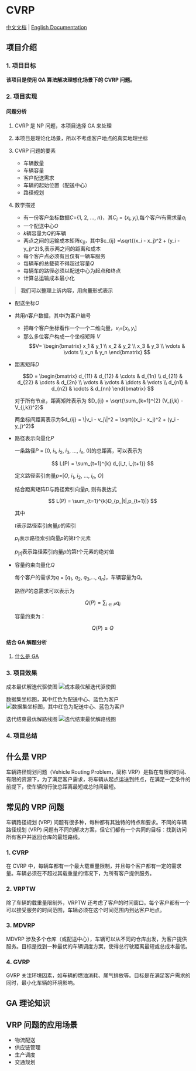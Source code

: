 # CVRP

[中文文档](README_zh.md) | [English Documentation](README.md)

## 项目介绍

### 1. 项目目标

**该项目是使用 GA 算法解决理想化场景下的 CVRP 问题。**

### 2. 项目实现

#### 问题分析

1. CVRP 是 NP 问题，本项目选择 GA 来处理

2. 本项目是理论化场景，所以不考虑客户地点的真实地理坐标

3. CVRP 问题的要素

    - 车辆数量
    - 车辆容量
    - 客户配送需求
    - 车辆的起始位置（配送中心）
    - 路径规划

4. 数学描述

    - 有一份客户坐标数据$C$={1, 2, ..., $n$}，其$C_i = (x_i, y_i)$,每个客户$i$有需求量$q_i$
    - 一个配送中心$O$
    - $k$辆容量为$Q$的车辆
    - 两点之间的运输成本矩阵$c_{ij}$，其中$c_{ij} =\sqrt{(x_i - x_j)^2 + (y_i - y_j)^2}$,表示两之间的距离和成本
    - 每个客户点必须有且仅有一辆车服务
    - 每辆车的总载荷不得超过容量$Q$
    - 每辆车的路径必须以配送中心为起点和终点
    - 计算总运输成本最小化

> **我们可以整理上诉内容，用向量形式表示**

- 配送坐标${O}$

- 共用$n$客户数据，其中$i$为客户编号

  - 把每个客户坐标看作一个一个二维向量，$v_i$=[$x_{i}, y_{i}$]
  - 那么多位客户构成一个坐标矩阵 $V$
    $$V=
    \begin{bmatrix}
    x_1 & y_1 \\
    x_2 & y_2 \\
    x_3 & y_3 \\
    \vdots & \vdots \\
    x_n & y_n
    \end{bmatrix}
    $$

- 距离矩阵$D$

  $$D =
    \begin{bmatrix}
    d_{11} & d_{12} & \cdots & d_{1n} \\
    d_{21} & d_{22} & \cdots & d_{2n} \\
    \vdots & \vdots & \ddots & \vdots \\
    d_{n1} & d_{n2} & \cdots & d_{nn}
    \end{bmatrix}
  $$

  对于所有节点，距离矩阵表示为
  $D_{ij} = \sqrt{\sum_{k=1}^{2} (V_{i,k} - V_{j,k})^2}$

  两坐标间距离表示为$d_{ij} = \|v_i - v_j\|^2 = \sqrt{(x_i - x_j)^2 + (y_i - y_j)^2}$

- 路径表示向量化$P$

  一条路径$P$ = [$0$, $i_1$, $i_2$, $i_3$, ..., $i_n$, $0$]的总距离，可以表示为

  $$
  L(P) = \sum_{t=1}^{k} d_{i_t, i_{t+1}}
  $$

  定义路径索引向量$p$=[$O$, $i_1$, $i_2$, ..., $i_n$, $O$]

  结合距离矩阵$D$与路径索引向量$p$, 则有表达式

  $$
    L(P) = \sum_{t=1}^{k}D_{p_|t|,p_{t+1}|}
  $$

  其中

  $t$表示路径索引向量$p$的索引

  $p_t$表示路径索引向量$p$的第$t$个元素

  $p_{|t|}$表示路径索引向量$p$的第$t$个元素的绝对值

- 容量约束向量化$Q$

  每个客户的需求为$q$ = [$q_1$, $q_2$, $q_3$,..., $q_n$]，车辆容量为$Q$。

  路径$P$的总需求可以表示为

  $$
  Q(P) = \sum_{i \in P} q_i
  $$

  容量约束为：

  $$
  Q(P) \leq Q
  $$

#### 结合 GA 解题分析

1. [什么是 GA](#ga理论知识)

### 3. 项目效果

成本最优解迭代驱使图
![成本最优解迭代驱使图](./assets/Figure_1.png)

数据集坐标图，其中红色为配送中心、蓝色为客户
![数据集坐标图，其中红色为配送中心、蓝色为客户](./assets/Figure_2.png)

迭代结束最优解路线图
![迭代结束最优解路线图](./assets/Figure_3.png)

### 4. 项目总结

## 什么是 VRP

车辆路径规划问题（Vehicle Routing Problem，简称 VRP）是指在有限的时间、有限的资源下，为了满足客户需求，将车辆从起点运送到终点，在满足一定条件的前提下，使车辆的行驶总距离最短或总时间最短。

## 常见的 VRP 问题

车辆路径规划 (VRP) 问题有很多种，每种都有其独特的特点和要求。不同的车辆路径规划 (VRP) 问题有不同的解决方案，但它们都有一个共同的目标：找到访问所有客户并返回仓库的最短路线。

### 1. CVRP

在 CVRP 中，每辆车都有一个最大载重量限制，并且每个客户都有一定的需求量。车辆必须在不超过其载重量的情况下，为所有客户提供服务。

### 2. VRPTW

除了车辆的载重量限制外，VRPTW 还考虑了客户的时间窗口。每个客户都有一个可以接受服务的时间范围，车辆必须在这个时间范围内到达客户地点。

### 3. MDVRP

MDVRP 涉及多个仓库（或配送中心），车辆可以从不同的仓库出发，为客户提供服务。目标是找到一种最优的车辆调度方案，使得总行驶距离最短或总成本最低。

### 4. GVRP

GVRP 关注环境因素，如车辆的燃油消耗、尾气排放等。目标是在满足客户需求的同时，最小化车辆的环境影响。

## GA 理论知识

## VRP 问题的应用场景

- 物流配送
- 供应链管理
- 生产调度
- 交通规划
